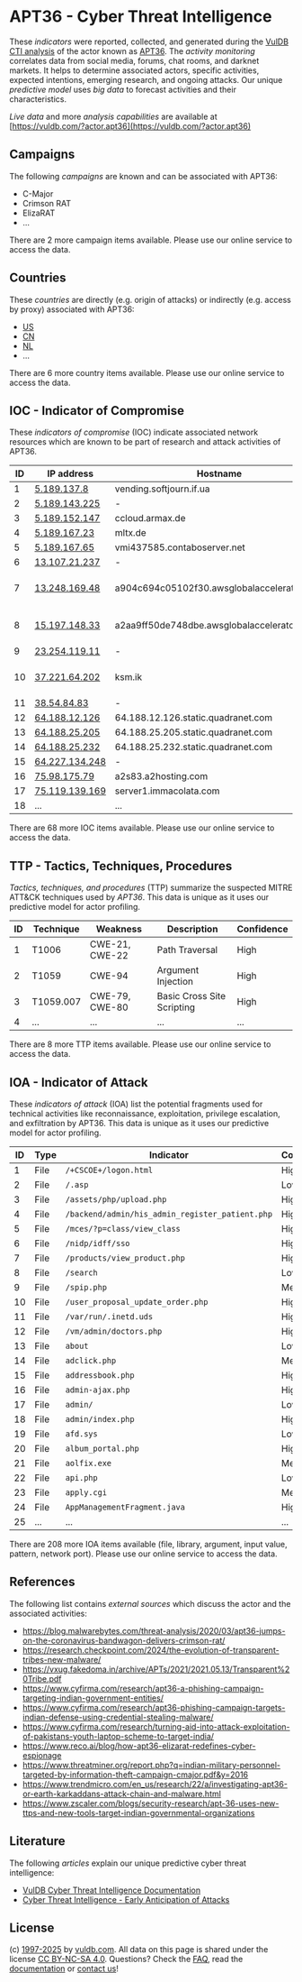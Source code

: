 # APT36 - Cyber Threat Intelligence

These _indicators_ were reported, collected, and generated during the [VulDB CTI analysis](https://vuldb.com/?kb.cti) of the actor known as [APT36](https://vuldb.com/?actor.apt36). The _activity monitoring_ correlates data from social media, forums, chat rooms, and darknet markets. It helps to determine associated actors, specific activities, expected intentions, emerging research, and ongoing attacks. Our unique _predictive model_ uses _big data_ to forecast activities and their characteristics.

_Live data_ and more _analysis capabilities_ are available at [https://vuldb.com/?actor.apt36](https://vuldb.com/?actor.apt36)

## Campaigns

The following _campaigns_ are known and can be associated with APT36:

* C-Major
* Crimson RAT
* ElizaRAT
* ...

There are 2 more campaign items available. Please use our online service to access the data.

## Countries

These _countries_ are directly (e.g. origin of attacks) or indirectly (e.g. access by proxy) associated with APT36:

* [US](https://vuldb.com/?country.us)
* [CN](https://vuldb.com/?country.cn)
* [NL](https://vuldb.com/?country.nl)
* ...

There are 6 more country items available. Please use our online service to access the data.

## IOC - Indicator of Compromise

These _indicators of compromise_ (IOC) indicate associated network resources which are known to be part of research and attack activities of APT36.

ID | IP address | Hostname | Campaign | Confidence
-- | ---------- | -------- | -------- | ----------
1 | [5.189.137.8](https://vuldb.com/?ip.5.189.137.8) | vending.softjourn.if.ua | C-Major | High
2 | [5.189.143.225](https://vuldb.com/?ip.5.189.143.225) | - | C-Major | High
3 | [5.189.152.147](https://vuldb.com/?ip.5.189.152.147) | ccloud.armax.de | C-Major | High
4 | [5.189.167.23](https://vuldb.com/?ip.5.189.167.23) | mltx.de | C-Major | High
5 | [5.189.167.65](https://vuldb.com/?ip.5.189.167.65) | vmi437585.contaboserver.net | C-Major | High
6 | [13.107.21.237](https://vuldb.com/?ip.13.107.21.237) | - | ElizaRAT | High
7 | [13.248.169.48](https://vuldb.com/?ip.13.248.169.48) | a904c694c05102f30.awsglobalaccelerator.com | Indian Defense Officials | High
8 | [15.197.148.33](https://vuldb.com/?ip.15.197.148.33) | a2aa9ff50de748dbe.awsglobalaccelerator.com | Indian Defense Officials | High
9 | [23.254.119.11](https://vuldb.com/?ip.23.254.119.11) | - | - | High
10 | [37.221.64.202](https://vuldb.com/?ip.37.221.64.202) | ksm.ik | Indian Government Organizations | High
11 | [38.54.84.83](https://vuldb.com/?ip.38.54.84.83) | - | ElizaRAT | High
12 | [64.188.12.126](https://vuldb.com/?ip.64.188.12.126) | 64.188.12.126.static.quadranet.com | - | High
13 | [64.188.25.205](https://vuldb.com/?ip.64.188.25.205) | 64.188.25.205.static.quadranet.com | Crimson RAT | High
14 | [64.188.25.232](https://vuldb.com/?ip.64.188.25.232) | 64.188.25.232.static.quadranet.com | - | High
15 | [64.227.134.248](https://vuldb.com/?ip.64.227.134.248) | - | ElizaRAT | High
16 | [75.98.175.79](https://vuldb.com/?ip.75.98.175.79) | a2s83.a2hosting.com | C-Major | High
17 | [75.119.139.169](https://vuldb.com/?ip.75.119.139.169) | server1.immacolata.com | - | High
18 | ... | ... | ... | ...

There are 68 more IOC items available. Please use our online service to access the data.

## TTP - Tactics, Techniques, Procedures

_Tactics, techniques, and procedures_ (TTP) summarize the suspected MITRE ATT&CK techniques used by _APT36_. This data is unique as it uses our predictive model for actor profiling.

ID | Technique | Weakness | Description | Confidence
-- | --------- | -------- | ----------- | ----------
1 | T1006 | CWE-21, CWE-22 | Path Traversal | High
2 | T1059 | CWE-94 | Argument Injection | High
3 | T1059.007 | CWE-79, CWE-80 | Basic Cross Site Scripting | High
4 | ... | ... | ... | ...

There are 8 more TTP items available. Please use our online service to access the data.

## IOA - Indicator of Attack

These _indicators of attack_ (IOA) list the potential fragments used for technical activities like reconnaissance, exploitation, privilege escalation, and exfiltration by APT36. This data is unique as it uses our predictive model for actor profiling.

ID | Type | Indicator | Confidence
-- | ---- | --------- | ----------
1 | File | `/+CSCOE+/logon.html` | High
2 | File | `/.asp` | Low
3 | File | `/assets/php/upload.php` | High
4 | File | `/backend/admin/his_admin_register_patient.php` | High
5 | File | `/mces/?p=class/view_class` | High
6 | File | `/nidp/idff/sso` | High
7 | File | `/products/view_product.php` | High
8 | File | `/search` | Low
9 | File | `/spip.php` | Medium
10 | File | `/user_proposal_update_order.php` | High
11 | File | `/var/run/.inetd.uds` | High
12 | File | `/vm/admin/doctors.php` | High
13 | File | `about` | Low
14 | File | `adclick.php` | Medium
15 | File | `addressbook.php` | High
16 | File | `admin-ajax.php` | High
17 | File | `admin/` | Low
18 | File | `admin/index.php` | High
19 | File | `afd.sys` | Low
20 | File | `album_portal.php` | High
21 | File | `aolfix.exe` | Medium
22 | File | `api.php` | Low
23 | File | `apply.cgi` | Medium
24 | File | `AppManagementFragment.java` | High
25 | ... | ... | ...

There are 208 more IOA items available (file, library, argument, input value, pattern, network port). Please use our online service to access the data.

## References

The following list contains _external sources_ which discuss the actor and the associated activities:

* https://blog.malwarebytes.com/threat-analysis/2020/03/apt36-jumps-on-the-coronavirus-bandwagon-delivers-crimson-rat/
* https://research.checkpoint.com/2024/the-evolution-of-transparent-tribes-new-malware/
* https://vxug.fakedoma.in/archive/APTs/2021/2021.05.13/Transparent%20Tribe.pdf
* https://www.cyfirma.com/research/apt36-a-phishing-campaign-targeting-indian-government-entities/
* https://www.cyfirma.com/research/apt36-phishing-campaign-targets-indian-defense-using-credential-stealing-malware/
* https://www.cyfirma.com/research/turning-aid-into-attack-exploitation-of-pakistans-youth-laptop-scheme-to-target-india/
* https://www.reco.ai/blog/how-apt36-elizarat-redefines-cyber-espionage
* https://www.threatminer.org/report.php?q=indian-military-personnel-targeted-by-information-theft-campaign-cmajor.pdf&y=2016
* https://www.trendmicro.com/en_us/research/22/a/investigating-apt36-or-earth-karkaddans-attack-chain-and-malware.html
* https://www.zscaler.com/blogs/security-research/apt-36-uses-new-ttps-and-new-tools-target-indian-governmental-organizations

## Literature

The following _articles_ explain our unique predictive cyber threat intelligence:

* [VulDB Cyber Threat Intelligence Documentation](https://vuldb.com/?kb.cti)
* [Cyber Threat Intelligence - Early Anticipation of Attacks](https://www.scip.ch/en/?labs.20201022)

## License

(c) [1997-2025](https://vuldb.com/?kb.changelog) by [vuldb.com](https://vuldb.com/?kb.about). All data on this page is shared under the license [CC BY-NC-SA 4.0](https://creativecommons.org/licenses/by-nc-sa/4.0/). Questions? Check the [FAQ](https://vuldb.com/?kb.faq), read the [documentation](https://vuldb.com/?kb) or [contact us](https://vuldb.com/?contact)!
